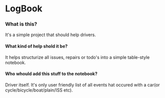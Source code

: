# LogBook  

### What is this?
It's a simple project that should help drivers. 

#### What kind of help shold it be?
It helps structurize all issues, repairs or todo's into a simple table-style notebook.

#### Who whould add this stuff to the notebook?
Driver itself. It's only user friendly list of all events hat occured with a car(or cycle/bicycle/boat/plain/ISS etc).

